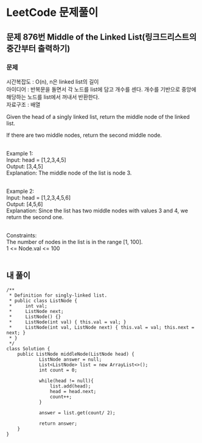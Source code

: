# LeetCode 문제풀이

## 문제 876번 Middle of the Linked List(링크드리스트의 중간부터 출력하기)

### 문제<br>
시간복잡도 : O(n), n은 linked list의 길이<br>
아이디어 : 반복문을 돌면서 각 노드를 list에 담고 개수를 센다. 개수를 기반으로 중앙에 해당하는 노드를 list에서 꺼내서 반환한다.<br>
자료구조 : 배열<br>

Given the head of a singly linked list, return the middle node of the linked list.

If there are two middle nodes, return the second middle node.
<br><br>

Example 1:<br>
Input: head = [1,2,3,4,5]<br>
Output: [3,4,5]<br>
Explanation: The middle node of the list is node 3.<br><br>

Example 2:<br>
Input: head = [1,2,3,4,5,6]<br>
Output: [4,5,6]<br>
Explanation: Since the list has two middle nodes with values 3 and 4, we return the second one.<br><br> 

Constraints:<br>
The number of nodes in the list is in the range [1, 100].<br>
1 <= Node.val <= 100<br><br>
 

## 내 풀이
```
/**
 * Definition for singly-linked list.
 * public class ListNode {
 *     int val;
 *     ListNode next;
 *     ListNode() {}
 *     ListNode(int val) { this.val = val; }
 *     ListNode(int val, ListNode next) { this.val = val; this.next = next; }
 * }
 */
class Solution {
    public ListNode middleNode(ListNode head) {
            ListNode answer = null;
            List<ListNode> list = new ArrayList<>();
            int count = 0;
            
            while(head != null){
                list.add(head);
                head = head.next;
                count++;
            }
            
            answer = list.get(count/ 2);         

            return answer;
    }
}
```